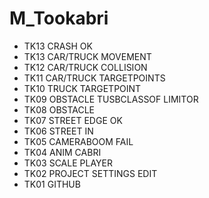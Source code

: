 # M_Tookabri
* TK13 CRASH OK
* TK13 CAR/TRUCK MOVEMENT
* TK12 CAR/TRUCK COLLISION
* TK11 CAR/TRUCK TARGETPOINTS
* TK10 TRUCK TARGETPOINT
* TK09 OBSTACLE TUSBCLASSOF LIMITOR
* TK08 OBSTACLE
* TK07 STREET EDGE OK
* TK06 STREET IN
* TK05 CAMERABOOM FAIL
* TK04 ANIM CABRI 
* TK03 SCALE PLAYER 
* TK02 PROJECT SETTINGS EDIT 
* TK01 GITHUB 